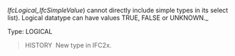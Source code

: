 _IfcLogical_IfcSimpleValue_) cannot directly include simple types in its select list). Logical datatype can have values TRUE, FALSE or UNKNOWN._

Type: LOGICAL

> HISTORY&nbsp; New type in IFC2x.

